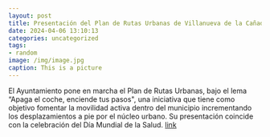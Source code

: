 ```yaml
---
layout: post
title: Presentación del Plan de Rutas Urbanas de Villanueva de la Cañada
date: 2024-04-06 13:10:13
categories: uncategorized
tags:
- random
image: /img/image.jpg
caption: This is a picture
---
```

El Ayuntamiento pone en marcha el Plan de Rutas Urbanas, bajo el lema “Apaga el coche, enciende tus pasos",  una iniciativa que tiene como objetivo fomentar la movilidad activa dentro del municipio incrementando los desplazamientos a pie por el núcleo urbano. Su presentación coincide con la celebración del Día Mundial de la Salud.  [link](https://www.ayto-villacanada.es/salud-y-bienestar/presentacion-del-plan-de-rutas-urbanas-de-villanueva-de-la-canada/)
